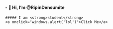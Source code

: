 #### - 👋 Hi, I’m @RipinDensumite
```
##### I am <strong>student</strong>
<a onclick="windows.alert('lol')">Click Me</a>
```
<!---
RipinDensumite/RipinDensumite is a ✨ special ✨ repository because its `README.md` (this file) appears on your GitHub profile.
You can click the Preview link to take a look at your changes.
--->
